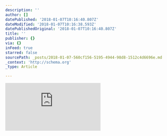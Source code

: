 ```yaml
---
description: ''
author: []
datePublished: '2018-01-07T10:16:40.807Z'
dateModified: '2018-01-07T10:16:38.593Z'
datePublishedOriginal: '2018-01-07T10:16:40.807Z'
title: ''
publisher: {}
via: {}
inFeed: true
starred: false
sourcePath: _posts/2018-01-07-560cf156-5195-4944-98d8-1512c4d6696e.md
_context: 'http://schema.org'
_type: Article

---
```

![](https://the-grid-user-content.s3-us-west-2.amazonaws.com/3881abbf-d15e-4bfc-a74f-018c7d6e876f.html)